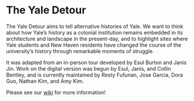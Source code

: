 # The Yale Detour

The Yale Detour aims to tell alternative histories of Yale. We want to
think about how Yale’s history as a colonial institution remains
embedded in its architecture and landscape in the present-day, and to
highlight sites where Yale students and New Haven residents have
changed the course of the university’s history through remarkable
moments of struggle.

It was adapted from an in-person tour developed by Esul Burton and
Janis Jin. Work on the digital version was begun by Esul, Janis, and
Collin Bentley, and is currently maintained by Resty Fufunan, Jose
Garcia, Dora Guo, Nathan Kim, and Amy Kim.

Please see our
[wiki](https://gitlab.com/18kimn/yale-detour/-/wikis/home) for more
information!
